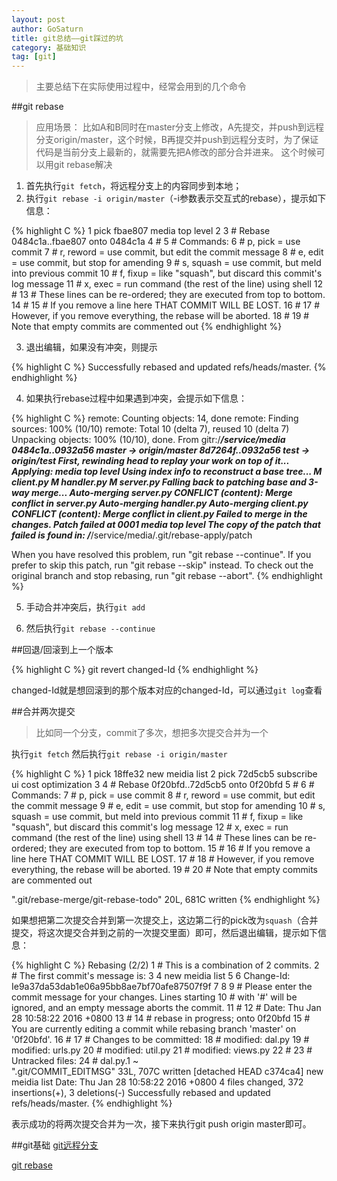 ```yaml
---
layout: post
author: GoSaturn
title: git总结——git踩过的坑
category: 基础知识
tag: [git]
---
```


> 主要总结下在实际使用过程中，经常会用到的几个命令

##git rebase
>应用场景：
>比如A和B同时在master分支上修改，A先提交，并push到远程分支origin/master，这个时候，B再提交并push到远程分支时，为了保证代码是当前分支上最新的，就需要先把A修改的部分合并进来。
>这个时候可以用git rebase解决

1. 首先执行`git fetch`，将远程分支上的内容同步到本地；
2. 执行`git rebase -i origin/master`（-i参数表示交互式的rebase），提示如下信息：

 {% highlight C %}
  1 pick fbae807 media top level
  2 
  3 # Rebase 0484c1a..fbae807 onto 0484c1a
  4 #
  5 # Commands:
  6 #  p, pick = use commit
  7 #  r, reword = use commit, but edit the commit message
  8 #  e, edit = use commit, but stop for amending
  9 #  s, squash = use commit, but meld into previous commit
 10 #  f, fixup = like "squash", but discard this commit's log message
 11 #  x, exec = run command (the rest of the line) using shell
 12 #
 13 # These lines can be re-ordered; they are executed from top to bottom.
 14 #
 15 # If you remove a line here THAT COMMIT WILL BE LOST.
 16 #
 17 # However, if you remove everything, the rebase will be aborted.
 18 #
 19 # Note that empty commits are commented out
 {% endhighlight %}

3. 退出编辑，如果没有冲突，则提示
 
{% highlight C %}
Successfully rebased and updated refs/heads/master.
{% endhighlight %}

4. 如果执行rebase过程中如果遇到冲突，会提示如下信息：

 {% highlight C %}
remote: Counting objects: 14, done
remote: Finding sources: 100% (10/10)
remote: Total 10 (delta 7), reused 10 (delta 7)
Unpacking objects: 100% (10/10), done.
From gitr:/***/service/media
   0484c1a..0932a56  master     -> origin/master
   8d7264f..0932a56  test       -> origin/test
First, rewinding head to replay your work on top of it...
Applying: media top level
Using index info to reconstruct a base tree...
M       client.py
M       handler.py
M       server.py
Falling back to patching base and 3-way merge...
Auto-merging server.py
CONFLICT (content): Merge conflict in server.py
Auto-merging handler.py
Auto-merging client.py
CONFLICT (content): Merge conflict in client.py
Failed to merge in the changes.
Patch failed at 0001 media top level
The copy of the patch that failed is found in:
   /***/service/media/.git/rebase-apply/patch

When you have resolved this problem, run "git rebase --continue".
If you prefer to skip this patch, run "git rebase --skip" instead.
To check out the original branch and stop rebasing, run "git rebase --abort".
 {% endhighlight %}

5. 手动合并冲突后，执行`git add`

6. 然后执行`git rebase --continue`

##回退/回滚到上一个版本

 {% highlight C %}
git revert changed-Id
 {% endhighlight %}

changed-Id就是想回滚到的那个版本对应的changed-Id，可以通过`git log`查看

##合并两次提交
>比如同一个分支，commit了多次，想把多次提交合并为一个

执行`git fetch`
然后执行`git rebase -i origin/master`

{% highlight C %}
  1 pick 18ffe32 new meidia list
  2 pick 72d5cb5 subscribe ui cost optimization
  3 
  4 # Rebase 0f20bfd..72d5cb5 onto 0f20bfd
  5 #
  6 # Commands:
  7 #  p, pick = use commit
  8 #  r, reword = use commit, but edit the commit message
  9 #  e, edit = use commit, but stop for amending
 10 #  s, squash = use commit, but meld into previous commit
 11 #  f, fixup = like "squash", but discard this commit's log message
 12 #  x, exec = run command (the rest of the line) using shell
 13 #
 14 # These lines can be re-ordered; they are executed from top to bottom.
 15 #
 16 # If you remove a line here THAT COMMIT WILL BE LOST.
 17 #
 18 # However, if you remove everything, the rebase will be aborted.
 19 #
 20 # Note that empty commits are commented out
 
".git/rebase-merge/git-rebase-todo" 20L, 681C written
 {% endhighlight %}

如果想把第二次提交合并到第一次提交上，这边第二行的pick改为`squash`（合并提交，将这次提交合并到之前的一次提交里面）即可，然后退出编辑，提示如下信息：

{% highlight C %}
Rebasing (2/2)
  1 # This is a combination of 2 commits.
  2 # The first commit's message is:
  3 
  4 new meidia list
  5 
  6 Change-Id: Ie9a37da53dab1e06a95bb8ae7bf70afe87507f9f
  7 
  8 
  9 # Please enter the commit message for your changes. Lines starting
 10 # with '#' will be ignored, and an empty message aborts the commit.
 11 #
 12 # Date:      Thu Jan 28 10:58:22 2016 +0800
 13 #
 14 # rebase in progress; onto 0f20bfd
 15 # You are currently editing a commit while rebasing branch 'master' on '0f20bfd'.
 16 #
 17 # Changes to be committed:
 18 #       modified:   dal.py
 19 #       modified:   urls.py
 20 #       modified:   util.py
 21 #       modified:   views.py
 22 #
 23 # Untracked files:
 24 #       dal.py.1
~                                                                                                                                        
".git/COMMIT_EDITMSG" 33L, 707C written
[detached HEAD c374ca4] new meidia list
 Date: Thu Jan 28 10:58:22 2016 +0800
 4 files changed, 372 insertions(+), 3 deletions(-)
Successfully rebased and updated refs/heads/master.
 {% endhighlight %}
 
表示成功的将两次提交合并为一次，接下来执行git push origin master即可。

##git基础
[git远程分支](https://git-scm.com/book/zh/v1/Git-%E5%88%86%E6%94%AF-%E8%BF%9C%E7%A8%8B%E5%88%86%E6%94%AF)

[git rebase](https://git-scm.com/book/zh/v1/Git-%E5%88%86%E6%94%AF-%E5%88%86%E6%94%AF%E7%9A%84%E8%A1%8D%E5%90%88)
